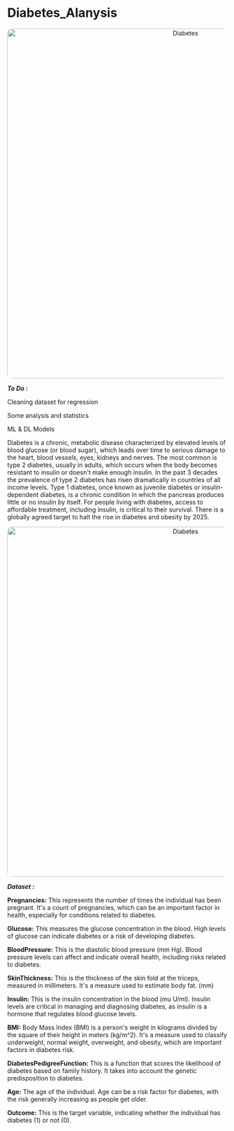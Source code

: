 # Diabetes_Alanysis

<div style="border-radius: 10px; overflow: hidden; text-align: center;">
    <img src="https://d2jx2rerrg6sh3.cloudfront.net/images/Article_Images/ImageForArticle_975_16981278236522842.png" alt="Diabetes" width="800">
</div>

***To Do :***

Cleaning dataset for regression

Some analysis and statistics

ML & DL Models

Diabetes is a chronic, metabolic disease characterized by elevated levels of blood glucose (or blood sugar), which leads over time to serious damage to the heart, blood vessels, eyes, kidneys and nerves. The most common is type 2 diabetes, usually in adults, which occurs when the body becomes resistant to insulin or doesn't make enough insulin. In the past 3 decades the prevalence of type 2 diabetes has risen dramatically in countries of all income levels. Type 1 diabetes, once known as juvenile diabetes or insulin-dependent diabetes, is a chronic condition in which the pancreas produces little or no insulin by itself. For people living with diabetes, access to affordable treatment, including insulin, is critical to their survival. There is a globally agreed target to halt the rise in diabetes and obesity by 2025.

<div style="border-radius: 10px; overflow: hidden; text-align: center;">
    <img src="https://www.apollospectra.com/backend/web/blog-images/1717049894symptoms-of-diabetes.webp" alt="Diabetes" width="800">
</div>


***Dataset :***

**Pregnancies:** This represents the number of times the individual has been pregnant. It's a count of pregnancies, which can be an important factor in health, especially for conditions related to diabetes.

**Glucose:** This measures the glucose concentration in the blood. High levels of glucose can indicate diabetes or a risk of developing diabetes.

**BloodPressure:** This is the diastolic blood pressure (mm Hg). Blood pressure levels can affect and indicate overall health, including risks related to diabetes.

**SkinThickness:** This is the thickness of the skin fold at the triceps, measured in millimeters. It's a measure used to estimate body fat. (mm)

**Insulin:** This is the insulin concentration in the blood (mu U/ml). Insulin levels are critical in managing and diagnosing diabetes, as insulin is a hormone that regulates blood glucose levels.

**BMI:** Body Mass Index (BMI) is a person's weight in kilograms divided by the square of their height in meters (kg/m^2). It's a measure used to classify underweight, normal weight, overweight, and obesity, which are important factors in diabetes risk.

**DiabetesPedigreeFunction:** This is a function that scores the likelihood of diabetes based on family history. It takes into account the genetic predisposition to diabetes.

**Age:** The age of the individual. Age can be a risk factor for diabetes, with the risk generally increasing as people get older.

**Outcome:** This is the target variable, indicating whether the individual has diabetes (1) or not (0).
